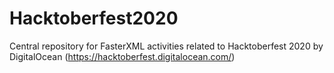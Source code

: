 # Hacktoberfest2020
Central repository for FasterXML activities related to Hacktoberfest 2020 by DigitalOcean (https://hacktoberfest.digitalocean.com/)
